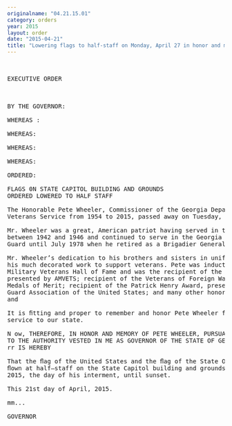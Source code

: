 ```yaml
---
originalname: "04.21.15.01"
category: orders
year: 2015
layout: order
date: "2015-04-21"
title: "Lowering flags to half-staff on Monday, April 27 in honor and memory of Pete Wheeler"
---
```

<pre>
 

EXECUTIVE ORDER

 

BY THE GOVERNOR:

WHEREAS :

WHEREAS:

WHEREAS:

WHEREAS:

ORDERED:

FLAGS 0N STATE CAPITOL BUILDING AND GROUNDS
ORDERED LOWERED TO HALF STAFF

The Honorable Pete Wheeler, Commissioner of the Georgia Department of
Veterans Service from 1954 to 2015, passed away on Tuesday, April 21, 2015; and

Mr. Wheeler was a great, American patriot having served in the Army Infantry
between 1942 and 1946 and continued to serve in the Georgia Army National
Guard until July 1978 when he retired as a Brigadier General; and

Mr. Wheeler’s dedication to his brothers and sisters in uniform is evidenced by
his much decorated work to support veterans. Pete was inducted into the Georgia
Military Veterans Hall of Fame and was the recipient of the Silver Helmet Award,
presented by AMVETS; recipient of the Veterans of Foreign Wars Silver and Gold
Medals of Merit; recipient of the Patrick Henry Award, presented by the National
Guard Association of the United States; and many other honors and accolades;
and

It is ﬁtting and proper to remember and honor Pete Wheeler for his dedicated
service to our state.

N ow, THEREFORE, IN HONOR AND MEMORY OF PETE WHEELER, PURSUANT
TO THE AUTHORITY VESTED IN ME AS GOVERNOR OF THE STATE OF GEORGIA,
rr IS HEREBY

That the ﬂag of the United States and the ﬂag of the State Of Georgia shall be
ﬂown at half—staff on the State Capitol building and grounds on Monday, April 27,
2015, the day of his interment, until sunset.

This 21st day of April, 2015.

mm...

GOVERNOR

</pre>
